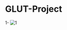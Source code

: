 # GLUT-Project
1- ![1](https://user-images.githubusercontent.com/34274686/53753976-a89e4400-3ec3-11e9-82e6-efce9ae031b0.png)
